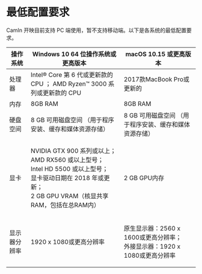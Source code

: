 # 最低配置要求

CamIn 开映目前支持 PC 端使用，暂不支持移动端。以下是各系统的最低配置要求。

| 操作系统   | Windows 10 64 位操作系统或更高版本                                                                                                             | macOS 10.15 或更高版本                                           |
| ------ | ------------------------------------------------------------------------------------------------------------------------------------ | ----------------------------------------------------------- |
| 处理器    | Intel® Core 第 6 代或更新款的 CPU ； AMD Ryzen™ 3000 系列或更新款的 CPU                                                                             | 2017款MacBook Pro或更新的                                        |
| 内存     | 8GB RAM                                                                                                                              | 8GB RAM                                                     |
| 硬盘空间   | 8 GB 可用磁盘空间 （用于程序安装、缓存和媒体资源存储）                                                                                                       | 8 GB 可用磁盘空间 （用于程序安装、缓存和媒体资源存储）                              |
| 显卡     | <p>NVIDIA GTX 900 系列或以上；<br>AMD RX560 或以上型号； <br>Intel HD 5500 或以上型号； <br>显卡驱动日期在 2018 年或更新； <br>2 GB GPU VRAM（核显共享RAM，包括在总RAM内）</p> | 2 GB GPU内存                                                  |
| 显示器分辨率 | 1920 x 1080或更高分辨率                                                                                                                    | <p>原生显示器：2560 x 1600或更高分辨率； <br>外接显示器：1920 x 1080或更高分辨率</p> |
